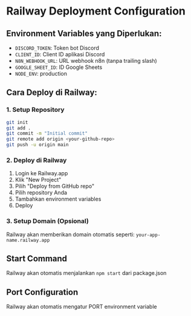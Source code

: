# Railway Deployment Configuration

## Environment Variables yang Diperlukan:
- `DISCORD_TOKEN`: Token bot Discord
- `CLIENT_ID`: Client ID aplikasi Discord
- `N8N_WEBHOOK_URL`: URL webhook n8n (tanpa trailing slash)
- `GOOGLE_SHEET_ID`: ID Google Sheets
- `NODE_ENV`: production

## Cara Deploy di Railway:

### 1. Setup Repository
```bash
git init
git add .
git commit -m "Initial commit"
git remote add origin <your-github-repo>
git push -u origin main
```

### 2. Deploy di Railway
1. Login ke Railway.app
2. Klik "New Project"
3. Pilih "Deploy from GitHub repo"
4. Pilih repository Anda
5. Tambahkan environment variables
6. Deploy

### 3. Setup Domain (Opsional)
Railway akan memberikan domain otomatis seperti:
`your-app-name.railway.app`

## Start Command
Railway akan otomatis menjalankan `npm start` dari package.json

## Port Configuration
Railway akan otomatis mengatur PORT environment variable
